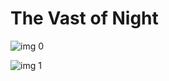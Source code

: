# The Vast of Night

![img 0](https://i.imgur.com/FnDjgRE.jpg)

![img 1](https://i.imgur.com/nWMYS79.png)

